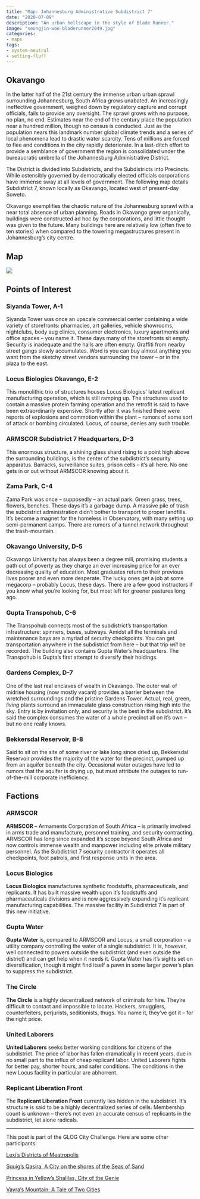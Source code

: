 ```yaml
---
title: "Map: Johannesburg Administrative Subdistrict 7"
date: "2020-07-09"
description: "An urban hellscape in the style of Blade Runner."
image: "seungjin-woo-bladerunner2049.jpg"
categories:
- maps
tags:
- system-neutral
- setting-fluff
--- 
```


## Okavango

In the latter half of the 21st century the immense urban urban sprawl surrounding Johannesburg, South Africa grows unabated. An increasingly ineffective government, weighed down by regulatory capture and corrupt officials, fails to provide any oversight. The sprawl grows with no purpose, no plan, no end. Estimates near the end of the century place the population near a hundred million, though no census is conducted. Just as the population nears this landmark number global climate trends and a series of local phenomena lead to drastic water scarcity. Tens of millions are forced to flee and conditions in the city rapidly deteriorate. In a last-ditch effort to provide a semblance of government the region is consolidated under the bureaucratic umbrella of the Johannesburg Administrative District.

The District is divided into Subdistricts, and the Subdistricts into Precincts. While ostensibly governed by democratically elected officials corporations have immense sway at all levels of government. The following map details Subdistrict 7, known locally as Okavango, located west of present-day Soweto.

Okavango exemplifies the chaotic nature of the Johannesburg sprawl with a near total absence of urban planning. Roads in Okavango grew organically, buildings were constructed ad hoc by the corporations, and little thought was given to the future. Many buildings here are relatively low (often five to ten stories) when compared to the towering megastructures present in Johannesburg’s city centre.

## Map

![](https://madcartographer.files.wordpress.com/2020/06/sub7okavango.png)

## Points of Interest

### Siyanda Tower, A-1

Siyanda Tower was once an upscale commercial center containing a wide variety of storefronts: pharmacies, art galleries, vehicle showrooms, nightclubs, body aug clinics, consumer electronics, luxury apartments and office spaces – you name it. These days many of the storefronts sit empty. Security is inadequate and the halls are often empty. Graffiti from nearby street gangs slowly accumulates. Word is you can buy almost anything you want from the sketchy street vendors surrounding the tower – or in the plaza to the east.

### Locus Biologics Okavango, E-2

This monolithic trio of structures houses Locus Biologics’ latest replicant manufacturing operation, which is still ramping up. The structures used to contain a massive protein farming operation and the retrofit is said to have been extraordinarily expensive. Shortly after it was finished there were reports of explosions and commotion within the plant – rumors of some sort of attack or bombing circulated. Locus, of course, denies any such trouble.

### ARMSCOR Subdistrict 7 Headquarters, D-3

This enormous structure, a shining glass shard rising to a point high above the surrounding buildings, is the center of the subdistrict’s security apparatus. Barracks, surveillance suites, prison cells – it’s all here. No one gets in or out without ARMSCOR knowing about it.

### Zama Park, C-4

Zama Park was once – supposedly – an actual park. Green grass, trees, flowers, benches. These days it’s a garbage dump. A massive pile of trash the subdistrict administration didn’t bother to transport to proper landfills. It’s become a magnet for the homeless in Observatory, with many setting up semi-permanent camps. There are rumors of a tunnel network throughout the trash-mountain.

### Okavango University, D-5

Okavango University has always been a degree mill, promising students a path out of poverty as they charge an ever increasing price for an ever decreasing quality of education. Most graduates return to their previous lives poorer and even more desperate. The lucky ones get a job at some megacorp – probably Locus, these days. There are a few good instructors if you know what you’re looking for, but most left for greener pastures long ago.

### Gupta Transpohub, C-6

The Transpohub connects most of the subdistrict’s transportation infrastructure: spinners, buses, subways. Amidst all the terminals and maintenance bays are a myriad of security checkpoints. You can get transportation anywhere in the subdistrict from here – but that trip _will_ be recorded. The building also contains Gupta Water’s headquarters. The Transpohub is Gupta’s first attempt to diversify their holdings.

### Gardens Complex, D-7

One of the last real enclaves of wealth in Okavango. The outer wall of midrise housing (now mostly vacant) provides a barrier between the wretched surroundings and the pristine Gardens Tower. Actual, real, green, _living_ plants surround an immaculate glass construction rising high into the sky. Entry is by invitation only, and security is the best in the subdistrict. It’s said the complex consumes the water of a whole precinct all on it’s own – but no one really knows.

### Bekkersdal Reservoir, B-8

Said to sit on the site of some river or lake long since dried up, Bekkersdal Reservoir provides the majority of the water for the precinct, pumped up from an aquifer beneath the city. Occasional water outages have led to rumors that the aquifer is drying up, but must attribute the outages to run-of-the-mill corporate inefficiency.

## Factions

### ARMSCOR

**ARMSCOR** – Armaments Corporation of South Africa – is primarily involved in arms trade and manufacture, personnel training, and security contracting. ARMSCOR has long since expanded it’s scope beyond South Africa and now controls immense wealth and manpower including elite private military personnel. As the Subdistrict 7 security contractor it operates all checkpoints, foot patrols, and first response units in the area.

### Locus Biologics

**Locus Biologics** manufactures synthetic foodstuffs, pharmaceuticals, and replicants. It has built massive wealth upon it’s foodstuffs and pharmaceuticals divisions and is now aggressively expanding it’s replicant manufacturing capabilities. The massive facility in Subdistrict 7 is part of this new initiative.

### Gupta Water

**Gupta Water** is, compared to ARMSCOR and Locus, a small corporation – a utility company controlling the water of a single subdistrict. It is, however, well connected to powers outside the subdistrict (and even outside the district) and can get help when it needs it. Gupta Water has it’s sights set on diversification, though it might find itself a pawn in some larger power’s plan to suppress the subdistrict.

### The Circle

**The Circle** is a highly decentralized network of criminals for hire. They’re difficult to contact and impossible to locate. Hackers, smugglers, counterfeiters, perjurists, seditionists, thugs. You name it, they’ve got it – for the right price.

### United Laborers

**United Laborers** seeks better working conditions for citizens of the subdistrict. The price of labor has fallen dramatically in recent years, due in no small part to the influx of cheap replicant labor. United Laborers fights for better pay, shorter hours, and safer conditions. The conditions in the new Locus facility in particular are abhorrent.

### Replicant Liberation Front

The **Replicant Liberation Front** currently lies hidden in the subdistrict. It’s structure is said to be a highly decentralized series of cells. Membership count is unknown – there’s not even an accurate census of replicants in the subdistrict, let alone radicals.

---

This post is part of the GLOG City Challenge. Here are some other participants:

[Lexi’s Districts of Meatropolis](https://crateredland.blogspot.com/2020/06/districts-of-meatropolis.html)

[Squig’s Qasira, A City on the shores of the Seas of Sand](https://caput-caprae.blogspot.com/2020/06/qasira-city-on-shores-of-seas-of-sand.html)

[Princess in Yellow’s Shalilas, City of the Genie](https://wordsforyellow.blogspot.com/2020/06/shalilas-city-of-genie.html)

[Vayra’s Mountain: A Tale of Two Cities](https://madqueenscourt.blogspot.com/2020/06/mountain-tale-of-two-citiesit-takes.html)